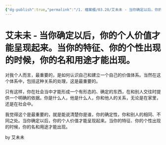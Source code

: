 ```yaml
---
{"dg-publish":true,"permalink":"/1. 檔案櫃/03.28/艾未未 - 当你确定以后，你的个人价值才能呈现起来。当你的特征、你的个性出现的时候，你的名和用途才能出现。/","created":"2023-04-10T20:19:10.281+08:00","updated":"2023-06-07T13:48:50.199+08:00"}
---
```


# 艾未未 - 当你确定以后，你的个人价值才能呈现起来。当你的特征、你的个性出现的时候，你的名和用途才能出现。

对我个人而言，最重要的，是如何认识自己和建立一个自己的价值体系。当然在这个体系中，包括这种关系的处理，这是最重要的。

只有这样，你在社会当中才能形成一个有形态的、确定的东西，在和别人交往时提供一个明确的依据。你是什么人，他是什么人，你和他人的关系，无论是在家里，还是在社会中。

我觉得这个是最重要的，就是能说清楚你是谁，你的确定性，你和别人的相同、不同之处。当你确定以后，你的个人价值才能呈现起来。当你的特征、你的个性出现的时候，你的名和用途才能出现。

by 艾未未
